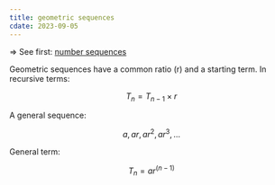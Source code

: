 ```yaml
---
title: geometric sequences
cdate: 2023-09-05
---
```


=> See first: [number sequences](/notes/number-sequences)

Geometric sequences have a common ratio (r) and a starting term. In recursive terms:

$$T_{n}=T_{n-1}\times r$$

A general sequence:

$$a, ar, ar^{2}, ar^{3}, \dots$$

General term:

$$T_{n}=ar^{(n-1)}$$
